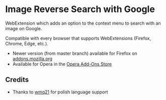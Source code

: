 Image Reverse Search with Google
================================
WebExtension which adds an option to the context menu to search with an image on Google.

Compatible with every browser that supports WebExtensions (Firefox, Chrome, Edge, etc.).
* Newer version (from master branch) available for Firefox on [addons.mozilla.org](https://addons.mozilla.org/firefox/addon/image-reverse-search/)
* Available for Opera in the [Opera Add-Ons Store](https://addons.opera.com/extensions/details/image-reverse-search-with-google/)

## Credits
* Thanks to [wmq21](https://addons.opera.com/en/extensions/details/image-reverse-search-with-google/) for polish language support
